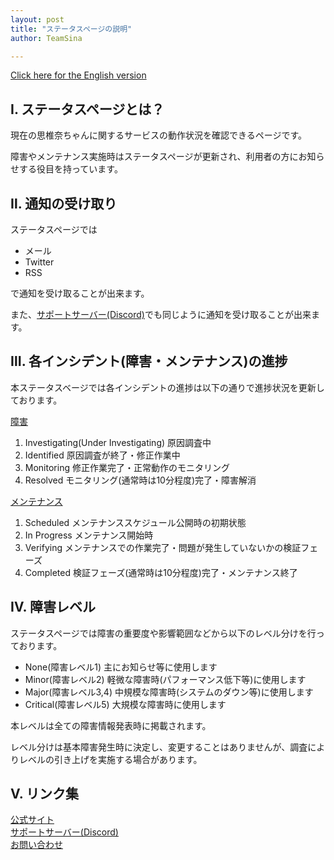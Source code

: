 ```yaml
---
layout: post
title: "ステータスページの説明"
author: TeamSina

---
```

<a href="{{site.url}}/statuspage-en" class="a-orange">Click here for the English version</a><br>
## Ⅰ. ステータスページとは？

現在の思椎奈ちゃんに関するサービスの動作状況を確認できるページです。

障害やメンテナンス実施時はステータスページが更新され、利用者の方にお知らせする役目を持っています。

## Ⅱ. 通知の受け取り

ステータスページでは

- メール
- Twitter
- RSS

で通知を受け取ることが出来ます。

また、<a href="{{site.url}}/discord" class="a-orange">サポートサーバー(Discord)</a>でも同じように通知を受け取ることが出来ます。

## Ⅲ. 各インシデント(障害・メンテナンス)の進捗

本ステータスベージでは各インシデントの進捗は以下の通りで進捗状況を更新しております。

<u>障害</u>

1. Investigating(Under Investigating)  原因調査中
2. Identified  原因調査が終了・修正作業中
3. Monitoring  修正作業完了・正常動作のモニタリング
4. Resolved  モニタリング(通常時は10分程度)完了・障害解消

<u>メンテナンス</u>

1. Scheduled  メンテナンススケジュール公開時の初期状態
2. In Progress  メンテナンス開始時
3. Verifying  メンテナンスでの作業完了・問題が発生していないかの検証フェーズ
4. Completed  検証フェーズ(通常時は10分程度)完了・メンテナンス終了

## Ⅳ. 障害レベル

ステータスページでは障害の重要度や影響範囲などから以下のレベル分けを行っております。

- None(障害レベル1) 主にお知らせ等に使用します
- Minor(障害レベル2) 軽微な障害時(パフォーマンス低下等)に使用します
- Major(障害レベル3,4) 中規模な障害時(システムのダウン等)に使用します
- Critical(障害レベル5) 大規模な障害時に使用します

本レベルは全ての障害情報発表時に掲載されます。

レベル分けは基本障害発生時に決定し、変更することはありませんが、調査によりレベルの引き上げを実施する場合があります。

## Ⅴ. リンク集

<a href="{{site.url}}" class="a-orange">公式サイト</a><br>
<a href="{{site.url}}/discord" class="a-orange">サポートサーバー(Discord)</a><br>
<a href="{{site.url}}/contact" class="a-orange">お問い合わせ</a>
